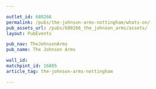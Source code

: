 ```yaml
---

outlet_id: 680266
permalink: /pubs/the-johnson-arms-nottingham/whats-on/
pub_assets_url: /pubs/680266_the_johnson_arms/assets/
layout: PubEvents

pub_nav: TheJohnsonArms
pub_name: The Johnson Arms

wall_id:
matchpint_id: 16805
article_tag: the-johnson-arms-nottingham

---
```

